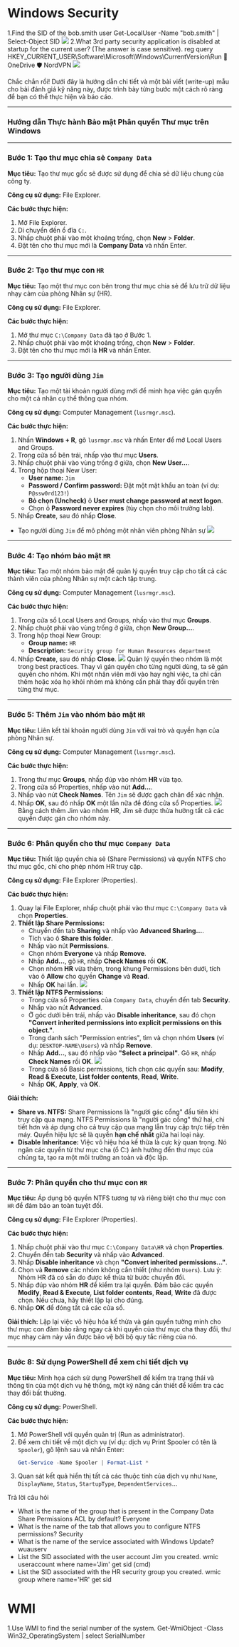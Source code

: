 # Windows Security
1.Find the SID of the bob.smith user
Get-LocalUser -Name "bob.smith" | Select-Object SID
![](images/images1.png)
2.What 3rd party security application is disabled at startup for the current user? (The answer is case sensitive).
reg query HKEY_CURRENT_USER\Software\Microsoft\Windows\CurrentVersion\Run
📂 OneDrive
🛡️ NordVPN
![](images/images2.png)

Chắc chắn rồi\! Dưới đây là hướng dẫn chi tiết và một bài viết (write-up) mẫu cho bài đánh giá kỹ năng này, được trình bày từng bước một cách rõ ràng để bạn có thể thực hiện và báo cáo.

-----

### **Hướng dẫn Thực hành Bảo mật Phân quyền Thư mục trên Windows**

-----

### **Bước 1: Tạo thư mục chia sẻ `Company Data`**

**Mục tiêu:** Tạo thư    mục gốc sẽ được sử dụng để chia sẻ dữ liệu chung của công ty.

**Công cụ sử dụng:** File Explorer.

**Các bước thực hiện:**

1.  Mở File Explorer.
2.  Di chuyển đến ổ đĩa `C:`.
3.  Nhấp chuột phải vào một khoảng trống, chọn **New** \> **Folder**.
4.  Đặt tên cho thư mục mới là **Company Data** và nhấn Enter.



-----

### **Bước 2: Tạo thư mục con `HR`**

**Mục tiêu:** Tạo một thư mục con bên trong thư mục chia sẻ để lưu trữ dữ liệu nhạy cảm của phòng Nhân sự (HR).

**Công cụ sử dụng:** File Explorer.

**Các bước thực hiện:**

1.  Mở thư mục `C:\Company Data` đã tạo ở Bước 1.
2.  Nhấp chuột phải vào một khoảng trống, chọn **New** \> **Folder**.
3.  Đặt tên cho thư mục mới là **HR** và nhấn Enter.



-----

### **Bước 3: Tạo người dùng `Jim`**

**Mục tiêu:** Tạo một tài khoản người dùng mới để minh họa việc gán quyền cho một cá nhân cụ thể thông qua nhóm.

**Công cụ sử dụng:** Computer Management (`lusrmgr.msc`).

**Các bước thực hiện:**

1.  Nhấn **Windows + R**, gõ `lusrmgr.msc` và nhấn Enter để mở Local Users and Groups.
2.  Trong cửa sổ bên trái, nhấp vào thư mục **Users**.
3.  Nhấp chuột phải vào vùng trống ở giữa, chọn **New User...**.
4.  Trong hộp thoại New User:
      * **User name:** `Jim`
      * **Password / Confirm password:** Đặt một mật khẩu an toàn (ví dụ: `P@ssw0rd123!`)
      * **Bỏ chọn (Uncheck)** ô **User must change password at next logon**.
      * Chọn ô **Password never expires** (tùy chọn cho môi trường lab).
5.  Nhấp **Create**, sau đó nhấp **Close**.

- Tạo người dùng `Jim` để mô phỏng một nhân viên phòng Nhân sự
![](images/images3.png)
-----

### **Bước 4: Tạo nhóm bảo mật `HR`**

**Mục tiêu:** Tạo một nhóm bảo mật để quản lý quyền truy cập cho tất cả các thành viên của phòng Nhân sự một cách tập trung.

**Công cụ sử dụng:** Computer Management (`lusrmgr.msc`).

**Các bước thực hiện:**

1.  Trong cửa sổ Local Users and Groups, nhấp vào thư mục **Groups**.
2.  Nhấp chuột phải vào vùng trống ở giữa, chọn **New Group...**.
3.  Trong hộp thoại New Group:
      * **Group name:** `HR`
      * **Description:** `Security group for Human Resources department`
4.  Nhấp **Create**, sau đó nhấp **Close**.
![](images/images4.png)
 Quản lý quyền theo nhóm là một trong best practices. Thay vì gán quyền cho từng người dùng, ta sẽ gán quyền cho nhóm. Khi một nhân viên mới vào hay nghỉ việc, ta chỉ cần thêm hoặc xóa họ khỏi nhóm mà không cần phải thay đổi quyền trên từng thư mục.
-----

### **Bước 5: Thêm `Jim` vào nhóm bảo mật `HR`**

**Mục tiêu:** Liên kết tài khoản người dùng `Jim` với vai trò và quyền hạn của phòng Nhân sự.

**Công cụ sử dụng:** Computer Management (`lusrmgr.msc`).

**Các bước thực hiện:**

1.  Trong thư mục **Groups**, nhấp đúp vào nhóm **HR** vừa tạo.
2.  Trong cửa sổ Properties, nhấp vào nút **Add...**.
4.  Nhấp vào nút **Check Names**. Tên `Jim` sẽ được gạch chân để xác nhận.
5.  Nhấp **OK**, sau đó nhấp **OK** một lần nữa để đóng cửa sổ Properties.
![](images/images5.png)
Bằng cách thêm Jim vào nhóm HR, Jim sẽ được thừa hưởng tất cả các quyền được gán cho nhóm này.

-----

### **Bước 6: Phân quyền cho thư mục `Company Data`**

**Mục tiêu:** Thiết lập quyền chia sẻ (Share Permissions) và quyền NTFS cho thư mục gốc, chỉ cho phép nhóm HR truy cập.

**Công cụ sử dụng:** File Explorer (Properties).

**Các bước thực hiện:**

1.  Quay lại File Explorer, nhấp chuột phải vào thư mục `C:\Company Data` và chọn **Properties**.
2.  **Thiết lập Share Permissions:**
      * Chuyển đến tab **Sharing** và nhấp vào **Advanced Sharing...**.
      * Tích vào ô **Share this folder**.
      * Nhấp vào nút **Permissions**.
      * Chọn nhóm **Everyone** và nhấp **Remove**.
      * Nhấp **Add...**, gõ `HR`, nhấp **Check Names** rồi **OK**.
      * Chọn nhóm **HR** vừa thêm, trong khung Permissions bên dưới, tích vào ô **Allow** cho quyền **Change** và **Read**.
      * Nhấp **OK** hai lần.
      ![](images/images7.png)
3.  **Thiết lập NTFS Permissions:**
      * Trong cửa sổ Properties của `Company Data`, chuyển đến tab **Security**.
      * Nhấp vào nút **Advanced**.
      * Ở góc dưới bên trái, nhấp vào **Disable inheritance**, sau đó chọn **"Convert inherited permissions into explicit permissions on this object."**.
      * Trong danh sách "Permission entries", tìm và chọn nhóm **Users** (ví dụ: `DESKTOP-NAME\Users`) và nhấp **Remove**.
      * Nhấp **Add...**, sau đó nhấp vào **"Select a principal"**. Gõ `HR`, nhấp **Check Names** rồi **OK**.
      ![](images/images8.png)
      * Trong cửa sổ Basic permissions, tích chọn các quyền sau: **Modify**, **Read & Execute**, **List folder contents**, **Read**, **Write**.
      * Nhấp **OK**, **Apply**, và **OK**.

**Giải thích:**

  * **Share vs. NTFS:** Share Permissions là "người gác cổng" đầu tiên khi truy cập qua mạng. NTFS Permissions là "người gác cổng" thứ hai, chi tiết hơn và áp dụng cho cả truy cập qua mạng lẫn truy cập trực tiếp trên máy. Quyền hiệu lực sẽ là quyền **hạn chế nhất** giữa hai loại này.
  * **Disable Inheritance:** Việc vô hiệu hóa kế thừa là cực kỳ quan trọng. Nó ngăn các quyền từ thư mục cha (ổ C:) ảnh hưởng đến thư mục của chúng ta, tạo ra một môi trường an toàn và độc lập.

-----

### **Bước 7: Phân quyền cho thư mục con `HR`**

**Mục tiêu:** Áp dụng bộ quyền NTFS tương tự và riêng biệt cho thư mục con `HR` để đảm bảo an toàn tuyệt đối.

**Công cụ sử dụng:** File Explorer (Properties).

**Các bước thực hiện:**

1.  Nhấp chuột phải vào thư mục `C:\Company Data\HR` và chọn **Properties**.
2.  Chuyển đến tab **Security** và nhấp vào **Advanced**.
3.  Nhấp **Disable inheritance** và chọn **"Convert inherited permissions..."**.
4.  Chọn và **Remove** các nhóm không cần thiết (như nhóm `Users`). Lưu ý: Nhóm HR đã có sẵn do được kế thừa từ bước chuyển đổi.
5.  Nhấp đúp vào nhóm **HR** để kiểm tra lại quyền. Đảm bảo các quyền **Modify**, **Read & Execute**, **List folder contents**, **Read**, **Write** đã được chọn. Nếu chưa, hãy thiết lập lại cho đúng.
6.  Nhấp **OK** để đóng tất cả các cửa sổ.

**Giải thích:** Lặp lại việc vô hiệu hóa kế thừa và gán quyền tường minh cho thư mục con đảm bảo rằng ngay cả khi quyền của thư mục cha thay đổi, thư mục nhạy cảm này vẫn được bảo vệ bởi bộ quy tắc riêng của nó.

-----

### **Bước 8: Sử dụng PowerShell để xem chi tiết dịch vụ**

**Mục tiêu:** Minh họa cách sử dụng PowerShell để kiểm tra trạng thái và thông tin của một dịch vụ hệ thống, một kỹ năng cần thiết để kiểm tra các thay đổi bất thường.

**Công cụ sử dụng:** PowerShell.

**Các bước thực hiện:**

1.  Mở PowerShell với quyền quản trị (Run as administrator).
2.  Để xem chi tiết về một dịch vụ (ví dụ: dịch vụ Print Spooler có tên là `Spooler`), gõ lệnh sau và nhấn Enter:
    ```powershell
    Get-Service -Name Spooler | Format-List *
    ```
3.  Quan sát kết quả hiển thị tất cả các thuộc tính của dịch vụ như `Name`, `DisplayName`, `Status`, `StartupType`, `DependentServices`...

Trả lời câu hỏi
+   What is the name of the group that is present in the Company Data Share Permissions ACL by default?
Everyone
+ What is the name of the tab that allows you to configure NTFS permissions?
Security
 + What is the name of the service associated with Windows Update?
 wuauserv
 + List the SID associated with the user account Jim you created.
 wmic useraccount where name='Jim' get sid (cmd)
 +  List the SID associated with the HR security group you created.
 wmic group where name='HR' get sid

 # WMI
  1.Use WMI to find the serial number of the system.
 Get-WmiObject -Class Win32_OperatingSystem | select SerialNumber